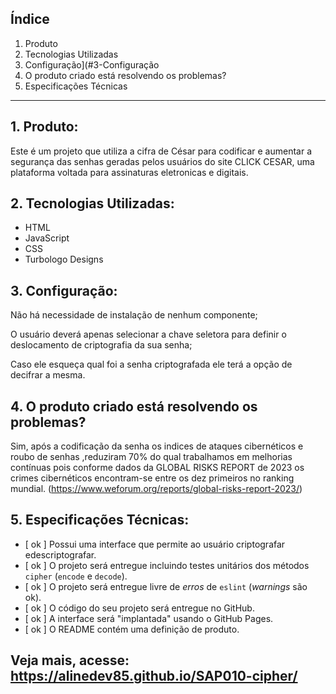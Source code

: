 ## Índice

1. Produto
2. Tecnologias Utilizadas
3. Configuração](#3-Configuração
4. O produto criado está resolvendo os problemas?
5. Especificações Técnicas

***

## 1. Produto:

Este é um projeto que utiliza a cifra de César para codificar e aumentar a segurança das senhas geradas pelos usuários
do site CLICK CESAR, uma plataforma voltada para assinaturas eletronicas e digitais.


## 2. Tecnologias Utilizadas:

* HTML
* JavaScript
* CSS
* Turbologo Designs


## 3. Configuração:

Não há necessidade de instalação de nenhum componente;

O usuário deverá apenas selecionar a chave seletora para definir o deslocamento de criptografia da sua senha;

Caso ele esqueça qual foi a senha criptografada ele terá a opção de decifrar a mesma. 

## 4. O produto criado está resolvendo os problemas?

Sim, após a codificação da senha os indices de ataques cibernéticos e roubo de senhas ,reduziram 70% do qual 
trabalhamos em melhorias contínuas pois conforme dados da GLOBAL RISKS REPORT de 2023 os crimes cibernéticos 
encontram-se entre os dez primeiros no ranking mundial. (https://www.weforum.org/reports/global-risks-report-2023/)

## 5. Especificações Técnicas:

* [ ok ] Possui uma interface que permite ao usuário criptografar edescriptografar.
* [ ok ] O projeto será entregue incluindo testes unitários dos métodos `cipher` (`encode` e `decode`).
* [ ok ] O projeto será entregue livre de _erros_ de `eslint` (_warnings_ são ok).
* [ ok ] O código do seu projeto será entregue no GitHub.
* [ ok ] A interface será "implantada" usando o GitHub Pages.
* [ ok ] O README contém uma definição de produto.



## Veja mais, acesse:  https://alinedev85.github.io/SAP010-cipher/
